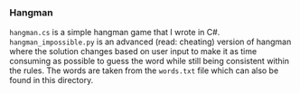 ### Hangman

`hangman.cs` is a simple hangman game that I wrote in C#. `hangman_impossible.py` is an advanced (read: cheating) version of hangman where the solution changes based on user input to make it as time consuming as possible to guess the word while still being consistent within the rules. The words are taken from the `words.txt` file which can also be found in this directory.
